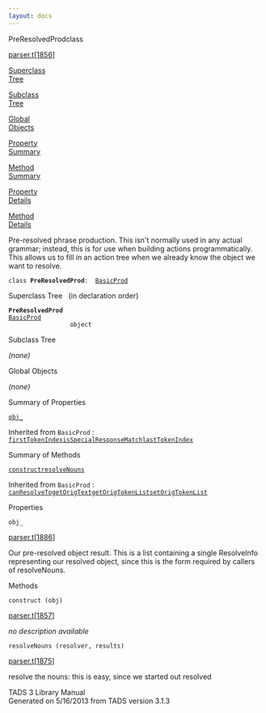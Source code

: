 ```yaml
---
layout: docs
---
```

<span class="title">PreResolvedProd</span><span class="type">class</span>

[parser.t](../file/parser.t.html)\[[1856](../source/parser.t.html#1856)\]

[Superclass  
Tree](#_SuperClassTree_)

[Subclass  
Tree](#_SubClassTree_)

[Global  
Objects](#_ObjectSummary_)

[Property  
Summary](#_PropSummary_)

[Method  
Summary](#_MethodSummary_)

[Property  
Details](#_Properties_)

[Method  
Details](#_Methods_)

<div class="fdesc">

Pre-resolved phrase production. This isn't normally used in any actual
grammar; instead, this is for use when building actions
programmatically. This allows us to fill in an action tree when we
already know the object we want to resolve.

`class `**`PreResolvedProd`**` :   `[`BasicProd`](../object/BasicProd.html)

</div>

<span id="_SuperClassTree_"></span>

<div class="mjhd">

<span class="hdln">Superclass Tree</span>   (in declaration order)

</div>

**`PreResolvedProd`**  
[`BasicProd`](../object/BasicProd.html)  
`                 object`  
<span id="_SubClassTree_"></span>

<div class="mjhd">

<span class="hdln">Subclass Tree</span>  

</div>

*(none)* <span id="_ObjectSummary_"></span>

<div class="mjhd">

<span class="hdln">Global Objects</span>  

</div>

*(none)* <span id="_PropSummary_"></span>

<div class="mjhd">

<span class="hdln">Summary of Properties</span>  

</div>

[`obj_`](#obj_)

Inherited from `BasicProd` :  
[`firstTokenIndex`](../object/BasicProd.html#firstTokenIndex)[`isSpecialResponseMatch`](../object/BasicProd.html#isSpecialResponseMatch)[`lastTokenIndex`](../object/BasicProd.html#lastTokenIndex)

<span id="_MethodSummary_"></span>

<div class="mjhd">

<span class="hdln">Summary of Methods</span>  

</div>

[`construct`](#construct)[`resolveNouns`](#resolveNouns)

Inherited from `BasicProd` :  
[`canResolveTo`](../object/BasicProd.html#canResolveTo)[`getOrigText`](../object/BasicProd.html#getOrigText)[`getOrigTokenList`](../object/BasicProd.html#getOrigTokenList)[`setOrigTokenList`](../object/BasicProd.html#setOrigTokenList)

<span id="_Properties_"></span>

<div class="mjhd">

<span class="hdln">Properties</span>  

</div>

<span id="obj_"></span>

`obj_`

[parser.t](../file/parser.t.html)\[[1886](../source/parser.t.html#1886)\]

<div class="desc">

Our pre-resolved object result. This is a list containing a single
ResolveInfo representing our resolved object, since this is the form
required by callers of resolveNouns.

</div>

<span id="_Methods_"></span>

<div class="mjhd">

<span class="hdln">Methods</span>  

</div>

<span id="construct"></span>

`construct (obj)`

[parser.t](../file/parser.t.html)\[[1857](../source/parser.t.html#1857)\]

<div class="desc">

*no description available*

</div>

<span id="resolveNouns"></span>

`resolveNouns (resolver, results)`

[parser.t](../file/parser.t.html)\[[1875](../source/parser.t.html#1875)\]

<div class="desc">

resolve the nouns: this is easy, since we started out resolved

</div>

<div class="ftr">

TADS 3 Library Manual  
Generated on 5/16/2013 from TADS version 3.1.3

</div>
